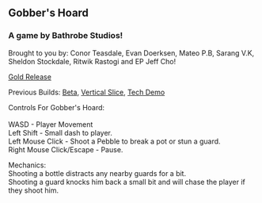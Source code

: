 ## Gobber's Hoard

### A game by Bathrobe Studios! 
Brought to you by: Conor Teasdale, Evan Doerksen, Mateo P.B, Sarang V.K, Sheldon Stockdale, Ritwik Rastogi and EP Jeff Cho!

[Gold Release](/Gobbers-Hoard/index.html)

Previous Builds:
[Beta](/Gobbers-HoardB/index.html), [Vertical Slice](/Gobbers-HoardVS2/index.html), [Tech Demo](/Gobbers-HoardTD/index.html)

Controls For Gobber's Hoard:\
\
  WASD - Player Movement<br/>
  Left Shift - Small dash to player.<br/>
  Left Mouse Click - Shoot a Pebble to break a pot or stun a guard.<br/>
  Right Mouse Click/Escape - Pause.<br/>
 

Mechanics:<br/> 
  Shooting a bottle distracts any nearby guards for a bit.<br/>
  Shooting a guard knocks him back a small bit and will chase the player if they shoot him.<br/>
